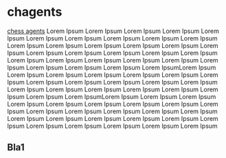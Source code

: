 # chagents
[chess agents](https://github.com/ikamensh/chagents/blob/master/README.md#bla1)
Lorem Ipsum
Lorem Ipsum
Lorem Ipsum
Lorem Ipsum
Lorem Ipsum
Lorem Ipsum
Lorem Ipsum
Lorem Ipsum
Lorem Ipsum
Lorem Ipsum
Lorem Ipsum
Lorem Ipsum
Lorem Ipsum
Lorem Ipsum
Lorem Ipsum
Lorem Ipsum
Lorem Ipsum
Lorem Ipsum
Lorem Ipsum
Lorem Ipsum
Lorem Ipsum
Lorem Ipsum
Lorem Ipsum
Lorem Ipsum
Lorem Ipsum
Lorem Ipsum
Lorem Ipsum
Lorem Ipsum
Lorem Ipsum
Lorem Ipsum
Lorem IpsumLorem Ipsum
Lorem Ipsum
Lorem Ipsum
Lorem Ipsum
Lorem Ipsum
Lorem Ipsum
Lorem Ipsum
Lorem Ipsum
Lorem Ipsum
Lorem Ipsum
Lorem Ipsum
Lorem Ipsum
Lorem Ipsum
Lorem Ipsum
Lorem Ipsum
Lorem Ipsum
Lorem Ipsum
Lorem Ipsum
Lorem Ipsum
Lorem IpsumLorem Ipsum
Lorem Ipsum
Lorem Ipsum
Lorem Ipsum
Lorem Ipsum
Lorem Ipsum
Lorem Ipsum
Lorem Ipsum
Lorem Ipsum
Lorem Ipsum
Lorem Ipsum
Lorem Ipsum
Lorem Ipsum
Lorem Ipsum
Lorem Ipsum
Lorem Ipsum
Lorem Ipsum
Lorem Ipsum
Lorem Ipsum
Lorem Ipsum
Lorem Ipsum
Lorem Ipsum
Lorem Ipsum
Lorem Ipsum
Lorem Ipsum

## Bla1
